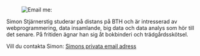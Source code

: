<div class="author-byline" style="margin-top: 50px;">
    <figure class="figure left">
    <img class="byline-me" src="img/icon_bb_small.png" alt="Email me: "/>
    </figure>
    <p class="byline-description">Simon Stjärnerstig studerar på distans på BTH och är intresserad av webprogrammering, data insamlande, big data och data analys som hör till det senare. På fritiden ägnar han sig åt bokbinderi och trädgårdsskötsel.</p>
    <p class="byline-email">Vill du contakta Simon: <a href="mailto:siun@email.com">Simons privata email adress</a></p>
</div>
